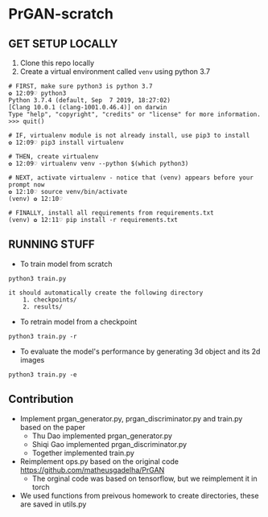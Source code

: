 # PrGAN-scratch

## GET SETUP LOCALLY
1. Clone this repo locally
2. Create a virtual environment called `venv` using python 3.7
```
# FIRST, make sure python3 is python 3.7
✿ 12:09♡ python3
Python 3.7.4 (default, Sep  7 2019, 18:27:02)
[Clang 10.0.1 (clang-1001.0.46.4)] on darwin
Type "help", "copyright", "credits" or "license" for more information.
>>> quit()

# IF, virtualenv module is not already install, use pip3 to install
✿ 12:09♡ pip3 install virtualenv

# THEN, create virtualenv
✿ 12:09♡ virtualenv venv --python $(which python3)

# NEXT, activate virtualenv - notice that (venv) appears before your prompt now
✿ 12:10♡ source venv/bin/activate
(venv) ✿ 12:10♡ 

# FINALLY, install all requirements from requirements.txt
(venv) ✿ 12:11♡ pip install -r requirements.txt
```

## RUNNING STUFF
- To train model from scratch 
```
python3 train.py 
```
    it should automatically create the following directory
        1. checkpoints/ 
        2. results/


- To retrain model from a checkpoint
```
python3 train.py -r 
```
- To evaluate the model's performance by generating 3d object and its 2d images 
```
python3 train.py -e
```
## Contribution 
- Implement prgan_generator.py, prgan_discriminator.py and train.py based on the paper 
    - Thu Dao implemented prgan_generator.py
    - Shiqi Gao implemented prgan_discriminator.py
    - Together implemented train.py
- Reimplement ops.py based on the original code https://github.com/matheusgadelha/PrGAN
    - The orginal code was based on tensorflow, but we reimplement it in torch
- We used  functions from preivous homework to create directories, these are saved in utils.py 

